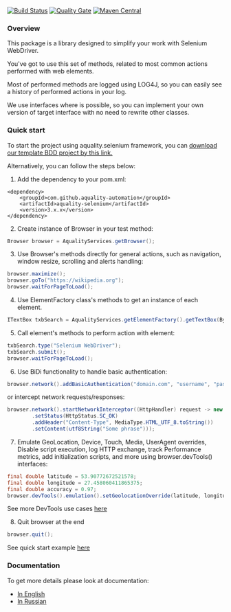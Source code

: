 [![Build Status](https://dev.azure.com/aquality-automation/aquality-automation/_apis/build/status/aquality-automation.aquality-selenium-java?branchName=master)](https://dev.azure.com/aquality-automation/aquality-automation/_build/latest?definitionId=2&branchName=master)
[![Quality Gate](https://sonarcloud.io/api/project_badges/measure?project=aquality-automation_aquality-selenium-java&metric=alert_status)](https://sonarcloud.io/dashboard?id=aquality-automation_aquality-selenium-java)
[![Maven Central](https://maven-badges.herokuapp.com/maven-central/com.github.aquality-automation/aquality-selenium/badge.svg)](https://maven-badges.herokuapp.com/maven-central/com.github.aquality-automation/aquality-selenium)

### Overview

This package is a library designed to simplify your work with Selenium WebDriver.

You've got to use this set of methods, related to most common actions performed with web elements.

Most of performed methods are logged using LOG4J, so you can easily see a history of performed actions in your log.

We use interfaces where is possible, so you can implement your own version of target interface with no need to rewrite other classes.

### Quick start
To start the project using aquality.selenium framework, you can [download our template BDD project by this link.](https://github.com/aquality-automation/aquality-selenium-java-template)

Alternatively, you can follow the steps below:

1. Add the dependency to your pom.xml:
```
<dependency>
    <groupId>com.github.aquality-automation</groupId>
    <artifactId>aquality-selenium</artifactId>
    <version>3.x.x</version>
</dependency>
```

2. Create instance of Browser in your test method:
```java
Browser browser = AqualityServices.getBrowser();
```

3. Use Browser's methods directly for general actions, such as navigation, window resize, scrolling and alerts handling:
```java
browser.maximize();
browser.goTo("https://wikipedia.org");
browser.waitForPageToLoad();
```

4. Use ElementFactory class's methods to get an instance of each element.
```java
ITextBox txbSearch = AqualityServices.getElementFactory().getTextBox(By.id("searchInput"), "Search");
```

5. Call element's methods to perform action with element: 
```java
txbSearch.type("Selenium WebDriver");
txbSearch.submit();
browser.waitForPageToLoad();
```

6. Use BiDi functionality to handle basic authentication:
```java
browser.network().addBasicAuthentication("domain.com", "username", "password");
```
or intercept network requests/responses:
```java
browser.network().startNetworkInterceptor((HttpHandler) request -> new HttpResponse()
        .setStatus(HttpStatus.SC_OK)
        .addHeader("Content-Type", MediaType.HTML_UTF_8.toString())
        .setContent(utf8String("Some phrase")));
```
7. Emulate GeoLocation, Device, Touch, Media, UserAgent overrides, Disable script execution, log HTTP exchange, track Performance metrics, add initialization scripts, and more using browser.devTools() interfaces:
```java
final double latitude = 53.90772672521578;
final double longitude = 27.458060411865375;
final double accuracy = 0.97;
browser.devTools().emulation().setGeolocationOverride(latitude, longitude, accuracy);
```
See more DevTools use cases [here](./src/test/java/tests/usecases/devtools)

8. Quit browser at the end
```java
browser.quit();
```

See quick start example [here](./src/test/java/tests/usecases/QuickStartExample.java)

### Documentation
To get more details please look at documentation:
- [In English](https://github.com/aquality-automation/aquality-selenium-java/wiki/Overview-(English))
- [In Russian](https://github.com/aquality-automation/aquality-selenium-java/wiki/Overview-(Russian))
